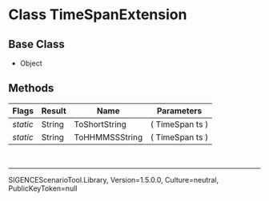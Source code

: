 # Class TimeSpanExtension
## Base Class
- Object
## Methods
Flags|Result|Name|Parameters
-|-|-|-
*static*|String|ToShortString|( TimeSpan ts )
*static*|String|ToHHMMSSString|( TimeSpan ts )

<br /><hr />
SIGENCEScenarioTool.Library, Version=1.5.0.0, Culture=neutral, PublicKeyToken=null
